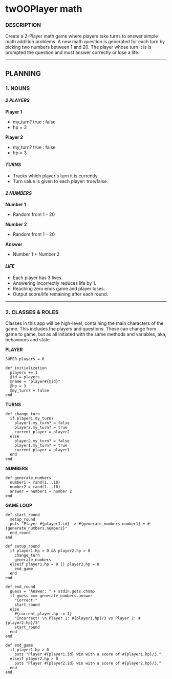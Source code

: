 # twOOPlayer math

### DESCRIPTION

Create a 2-Player math game where players take turns to answer simple math addition problems. A new math question is generated for each turn by picking two numbers between 1 and 20. The player whose turn it is is prompted the question and must answer correctly or lose a life.

---

## PLANNING

### 1. NOUNS

#### _2 PLAYERS_

**Player 1**

- my_turn? true : false
- hp = 3

**Player 2**

- my_turn? true : false
- hp = 3

#### _TURNS_

- Tracks which player's turn it is currently.
- Turn value is given to each player: true/false.

#### _2 NUMBERS_

**Number 1**

- Random from 1 - 20

**Number 2**

- Random from 1 - 20

**Answer**

- Number 1 + Number 2

#### _LIFE_

- Each player has 3 lives.
- Answering incorrectly reduces life by 1.
- Reaching zero ends game and player loses.
- Output score/life remaining after each round.

---

### 2. CLASSES & ROLES

Classes in this app will be high-level, containing the main characters of the game. This includes the players and questions. These can change from game to game, but as all initiated with the same methods and variables, aka, behaviours and state.

**PLAYER**

```
SUPER.players = 0
```

```
def initialization
  players += 1
  @id = players
  @name = "player#{@id}"
  @hp = 3
  @my_turn? = false
end
```

**TURNS**

```
def change_turn
  if player1.my_turn?
    player1.my_turn? = false
    player2.my_turn? = true
    current_player = player2
  else
    player2.my_turn? = false
    player1.my_turn? = true
    current_player = player1
  end
end
```

**NUMBERS**

```
def generate_numbers
  number1 = rand(1...10)
  number2 = rand(1...10)
  answer = number1 + number 2
end
```

**GAME LOOP**

```
def start_round
  setup_round
  puts "Player #{player1.id} -> #{generate_numbers.number1} + #{generate_numbers.number2}"
  end_round
end
```

```
def setup_round
  if player1.hp > 0 && player2.hp > 0
    change_turn
    generate_numbers
  elseif player1.hp = 0 || player2.hp = 0
    end_game
  end
end
```

```
def end_round
  guess = "Answer: " + stdin.gets.chomp
  if guess === generate_numbers.answer
    "Correct!"
    start_round
  else
    #{current_player.hp -= 1}
    "Incorrect! \n Player 1: #{player1.hp}/3 vs Player 2: #{player2.hp}/3"
    start_round
  end
end
```

```
def end_game
  if player1.hp > 0
    puts "Player #{player1.id} win with a score of #{player1.hp}/3."
  elseif player2.hp > 0
    puts "Player #{player2.id} win with a score of #{player2.hp}/3."
  end
end
```
